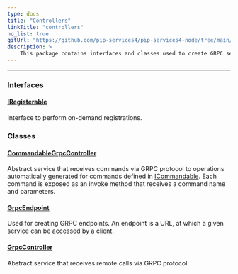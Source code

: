```yaml
---
type: docs
title: "Controllers"
linkTitle: "controllers"
no_list: true
gitUrl: "https://github.com/pip-services4/pip-services4-node/tree/main/pip-services4-grpc-node"
description: >
    This package contains interfaces and classes used to create GRPC services.
---
```

---
<div class="module-body"> 

### Interfaces

#### [IRegisterable](iregisterable)
Interface to perform on-demand registrations.


### Classes

#### [CommandableGrpcController](commandable_grpc_controller)
Abstract service that receives commands via GRPC protocol
to operations automatically generated for commands defined in [ICommandable](../../commons/commands/icommandable).
Each command is exposed as an invoke method that receives a command name and parameters.

#### [GrpcEndpoint](grpc_endpoint)
Used for creating GRPC endpoints. An endpoint is a URL, at which a given service can be accessed by a client.

#### [GrpcController](grpc_service)
Abstract service that receives remote calls via GRPC protocol.


</div>

